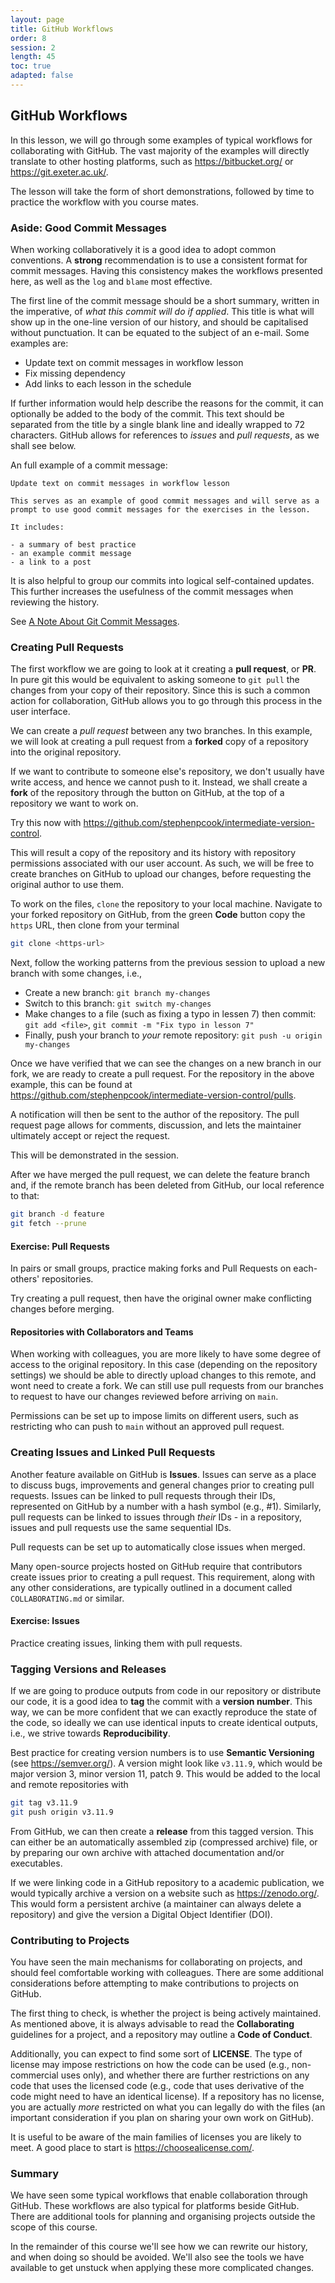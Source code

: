 ```yaml
---
layout: page
title: GitHub Workflows
order: 8
session: 2
length: 45
toc: true
adapted: false
---
```


## GitHub Workflows

In this lesson, we will go through some examples of typical workflows for collaborating with GitHub.
The vast majority of the examples will directly translate to other hosting platforms, such as <https://bitbucket.org/> or <https://git.exeter.ac.uk/>.

The lesson will take the form of short demonstrations, followed by time to practice the workflow with you course mates.

### Aside: Good Commit Messages

When working collaboratively it is a good idea to adopt common conventions.
A **strong** recommendation is to use a consistent format for commit messages.
Having this consistency makes the workflows presented here, as well as the `log` and `blame` most effective.

The first line of the commit message should be a short summary, written in the imperative, of *what this commit will do if applied*.
This title is what will show up in the one-line version of our history, and should be capitalised without punctuation.
It can be equated to the subject of an e-mail.
Some examples are:

- Update text on commit messages in workflow lesson
- Fix missing dependency
- Add links to each lesson in the schedule

If further information would help describe the reasons for the commit, it can optionally be added to the body of the commit.
This text should be separated from the title by a single blank line and ideally wrapped to 72 characters.
GitHub allows for references to *issues* and *pull requests*, as we shall see below.

An full example of a commit message:

``` none
Update text on commit messages in workflow lesson

This serves as an example of good commit messages and will serve as a
prompt to use good commit messages for the exercises in the lesson.

It includes:

- a summary of best practice
- an example commit message
- a link to a post
```

It is also helpful to group our commits into logical self-contained updates.
This further increases the usefulness of the commit messages when reviewing the history.

See [A Note About Git Commit Messages](https://tbaggery.com/2008/04/19/a-note-about-git-commit-messages.html).

### Creating Pull Requests

The first workflow we are going to look at it creating a **pull request**, or **PR**.
In pure git this would be equivalent to asking someone to `git pull` the changes from your copy of their repository.
Since this is such a common action for collaboration, GitHub allows you to go through this process in the user interface.

We can create a *pull request* between any two branches.
In this example, we will look at creating a pull request from a **forked** copy of a repository into the original repository.

If we want to contribute to someone else's repository, we don't usually have write access, and hence we cannot push to it.
Instead, we shall create a **fork** of the repository through the button on GitHub, at the top of a repository we want to work on.

Try this now with <https://github.com/stephenpcook/intermediate-version-control>.

This will result a copy of the repository and its history with repository permissions associated with our user account.
As such, we will be free to create branches on GitHub to upload our changes, before requesting the original author to use them.

To work on the files, `clone` the repository to your local machine.
Navigate to your forked repository on GitHub, from the green **Code** button copy the `https` URL, then clone from your terminal

``` sh
git clone <https-url>
```

Next, follow the working patterns from the previous session to upload a new branch with some changes, i.e.,

- Create a new branch: `git branch my-changes`
- Switch to this branch: `git switch my-changes`
- Make changes to a file (such as fixing a typo in lessen 7) then commit: `git add <file>`, `git commit -m "Fix typo in lesson 7"`
- Finally, push your branch to *your* remote repository: `git push -u origin my-changes`

Once we have verified that we can see the changes on a new branch in our fork, we are ready to create a pull request.
For the repository in the above example, this can be found at <https://github.com/stephenpcook/intermediate-version-control/pulls>.

A notification will then be sent to the author of the repository.
The pull request page allows for comments, discussion, and lets the maintainer ultimately accept or reject the request.

This will be demonstrated in the session.

After we have merged the pull request, we can delete the feature branch and, if the remote branch has been deleted from GitHub, our local reference to that:

``` sh
git branch -d feature
git fetch --prune
```

#### Exercise: Pull Requests

In pairs or small groups, practice making forks and Pull Requests on each-others' repositories.

Try creating a pull request, then have the original owner make conflicting changes before merging.

#### Repositories with Collaborators and Teams

When working with colleagues, you are more likely to have some degree of access to the original repository.
In this case (depending on the repository settings) we should be able to directly upload changes to this remote, and wont need to create a fork.
We can still use pull requests from our branches to request to have our changes reviewed before arriving on `main`.

Permissions can be set up to impose limits on different users, such as restricting who can push to `main` without an approved pull request.

### Creating Issues and Linked Pull Requests

Another feature available on GitHub is **Issues**.
Issues can serve as a place to discuss bugs, improvements and general changes prior to creating pull requests.
Issues can be linked to pull requests through their IDs, represented on GitHub by a number with a hash symbol (e.g., #1).
Similarly, pull requests can be linked to issues through *their* IDs - in a repository, issues and pull requests use the same sequential IDs.

Pull requests can be set up to automatically close issues when merged.

Many open-source projects hosted on GitHub require that contributors create issues prior to creating a pull request.
This requirement, along with any other considerations, are typically outlined in a document called `COLLABORATING.md` or similar.

#### Exercise: Issues

Practice creating issues, linking them with pull requests.

### Tagging Versions and Releases

If we are going to produce outputs from code in our repository or distribute our code, it is a good idea to **tag** the commit with a **version number**.
This way, we can be more confident that we can exactly reproduce the state of the code, so ideally we can use identical inputs to create identical outputs, i.e., we strive towards **Reproducibility**.

Best practice for creating version numbers is to use **Semantic Versioning** (see <https://semver.org/>).
A version might look like `v3.11.9`, which would be major version 3, minor version 11, patch 9.
This would be added to the local and remote repositories with

```sh
git tag v3.11.9
git push origin v3.11.9
```

From GitHub, we can then create a **release** from this tagged version.
This can either be an automatically assembled zip (compressed archive) file, or by preparing our own archive with attached documentation and/or executables.

If we were linking code in a GitHub repository to a academic publication, we would typically archive a version on a website such as <https://zenodo.org/>.
This would form a persistent archive (a maintainer can always delete a repository) and give the version a Digital Object Identifier (DOI).

### Contributing to Projects

You have seen the main mechanisms for collaborating on projects, and should feel comfortable working with colleagues.
There are some additional considerations before attempting to make contributions to projects on GitHub.

The first thing to check, is whether the project is being actively maintained.
As mentioned above, it is always advisable to read the **Collaborating** guidelines for a project, and a repository may outline a **Code of Conduct**.

Additionally, you can expect to find some sort of **LICENSE**.
The type of license may impose restrictions on how the code can be used (e.g., non-commercial uses only), and whether there are further restrictions on any code that uses the licensed code (e.g., code that uses derivative of the code might need to have an identical license).
If a repository has no license, you are actually *more* restricted on what you can legally do with the files (an important consideration if you plan on sharing your own work on GitHub).

It is useful to be aware of the main families of licenses you are likely to meet.
A good place to start is <https://choosealicense.com/>.

### Summary

We have seen some typical workflows that enable collaboration through GitHub.
These workflows are also typical for platforms beside GitHub.
There are additional tools for planning and organising projects outside the scope of this course.

In the remainder of this course we'll see how we can rewrite our history, and when doing so should be avoided.
We'll also see the tools we have available to get unstuck when applying these more complicated changes.
